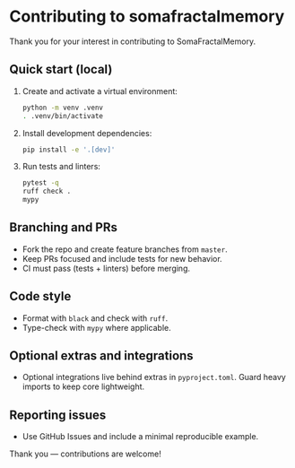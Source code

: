 # Contributing to somafractalmemory

Thank you for your interest in contributing to SomaFractalMemory.

## Quick start (local)

1. Create and activate a virtual environment:

   ```bash
   python -m venv .venv
   . .venv/bin/activate
   ```

2. Install development dependencies:

   ```bash
   pip install -e '.[dev]'
   ```

3. Run tests and linters:

   ```bash
   pytest -q
   ruff check .
   mypy
   ```

## Branching and PRs

- Fork the repo and create feature branches from `master`.
- Keep PRs focused and include tests for new behavior.
- CI must pass (tests + linters) before merging.

## Code style

- Format with `black` and check with `ruff`.
- Type-check with `mypy` where applicable.

## Optional extras and integrations

- Optional integrations live behind extras in `pyproject.toml`. Guard heavy imports to keep core lightweight.

## Reporting issues

- Use GitHub Issues and include a minimal reproducible example.

Thank you — contributions are welcome!
